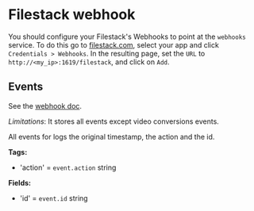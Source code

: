 # Filestack webhook

You should configure your Filestack's Webhooks to point at the `webhooks` service. To do this go to [filestack.com](https://www.filestack.com/), select your app and click `Credentials > Webhooks`. In the resulting page, set the `URL` to `http://<my_ip>:1619/filestack`, and click on `Add`.

## Events

See the [webhook doc](https://www.filestack.com/docs/webhooks).

*Limitations*: It stores all events except video conversions events.

All events for logs the original timestamp, the action and the id.

**Tags:**
* 'action' = `event.action` string

**Fields:**
* 'id' = `event.id` string
